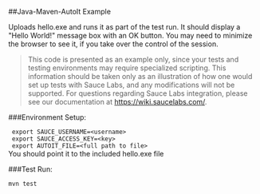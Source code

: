 ##Java-Maven-AutoIt Example

Uploads hello.exe and runs it as part of the test run. It should display a "Hello World!" message box with an OK button.
You may need to minimize the browser to see it, if you take over the control of the session.

>This code is presented as an example only, since your tests and testing environments may require specialized scripting. This information should be taken only as an
>illustration of how one would set up tests with Sauce Labs, and any modifications will not be supported. For questions regarding Sauce Labs integration, please see 
>our documentation at https://wiki.saucelabs.com/.

###Environment Setup:

``` export SAUCE_USERNAME=<username>```<br>
``` export SAUCE_ACCESS_KEY=<key>```<br>
``` export AUTOIT_FILE=<full path to file>```<br> 
You should point it to the included hello.exe file

###Test Run:

```mvn test```
